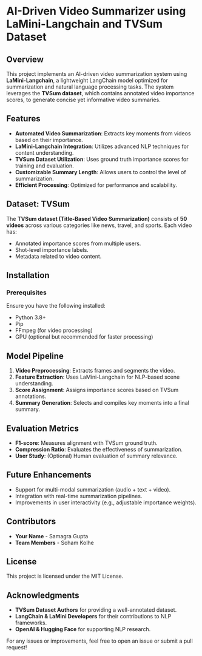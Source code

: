 # AI-Driven Video Summarizer using LaMini-Langchain and TVSum Dataset

## Overview
This project implements an AI-driven video summarization system using **LaMini-Langchain**, a lightweight LangChain model optimized for summarization and natural language processing tasks. The system leverages the **TVSum dataset**, which contains annotated video importance scores, to generate concise yet informative video summaries.

## Features
- **Automated Video Summarization**: Extracts key moments from videos based on their importance.
- **LaMini-Langchain Integration**: Utilizes advanced NLP techniques for content understanding.
- **TVSum Dataset Utilization**: Uses ground truth importance scores for training and evaluation.
- **Customizable Summary Length**: Allows users to control the level of summarization.
- **Efficient Processing**: Optimized for performance and scalability.

## Dataset: TVSum
The **TVSum dataset (Title-Based Video Summarization)** consists of **50 videos** across various categories like news, travel, and sports. Each video has:
- Annotated importance scores from multiple users.
- Shot-level importance labels.
- Metadata related to video content.

## Installation
### Prerequisites
Ensure you have the following installed:
- Python 3.8+
- Pip
- FFmpeg (for video processing)
- GPU (optional but recommended for faster processing)

## Model Pipeline
1. **Video Preprocessing**: Extracts frames and segments the video.
2. **Feature Extraction**: Uses LaMini-Langchain for NLP-based scene understanding.
3. **Score Assignment**: Assigns importance scores based on TVSum annotations.
4. **Summary Generation**: Selects and compiles key moments into a final summary.

## Evaluation Metrics
- **F1-score**: Measures alignment with TVSum ground truth.
- **Compression Ratio**: Evaluates the effectiveness of summarization.
- **User Study**: (Optional) Human evaluation of summary relevance.

## Future Enhancements
- Support for multi-modal summarization (audio + text + video).
- Integration with real-time summarization pipelines.
- Improvements in user interactivity (e.g., adjustable importance weights).

## Contributors
- **Your Name** - Samagra Gupta 
- **Team Members** - Soham Kolhe 

## License
This project is licensed under the MIT License.

## Acknowledgments
- **TVSum Dataset Authors** for providing a well-annotated dataset.
- **LangChain & LaMini Developers** for their contributions to NLP frameworks.
- **OpenAI & Hugging Face** for supporting NLP research.

For any issues or improvements, feel free to open an issue or submit a pull request!
